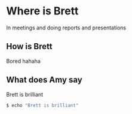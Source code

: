 # Where is Brett
In meetings and doing reports and presentations
## How is Brett
Bored hahaha
## What does Amy say
Brett is brilliant
~~~ bash
$ echo "Brett is brilliant"

